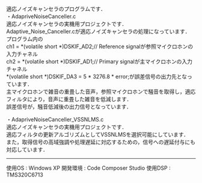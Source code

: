適応ノイズキャンセラのプログラムです．<br>
・AdapriveNoiseCanceller.c<br>
  適応ノイズキャンセラの実機用プロジェクトです．<br>
  Adaptive_Noise_Canceller.cが適応ノイズキャンセラの処理になっています．<br>
	プログラム内の	<br>
	ch1 = *(volatile short *)DSKIF_AD2;// Reference signalが参照マイクロホンの入力チャネル<br>
	ch2 = *(volatile short *)DSKIF_AD1;// Primary signalが主マイクロホンの入力チャネル<br>
	*(volatile short *)DSKIF_DA3 = 5 * 3276.8 * error;が誤差信号の出力先となっています．<br>
 	主マイクロホンで雑音の重畳した音声，参照マイクロホンで騒音を取得し，適応フィルタにより，音声に重畳した雑音を低減します．<br>
 	誤差信号が，騒音低減後の出力信号となっています．<br>
  
・AdapriveNoiseCanceller_VSSNLMS.c<br>
	適応ノイズキャンセラの実機用プロジェクトです．<br>
 	適応フィルタの更新アルゴリズムとしてVSSNLMSを選択可能にしています．<br>
  	また，取得信号の高域強調や処理遅延に対応するための，信号への遅延付与にも対応しています．<br>

-------------------------------------------------------------------------------------------------------------------
使用OS : Windows XP
開発環境 : Code Composer Studio
使用DSP : TMS320C6713
